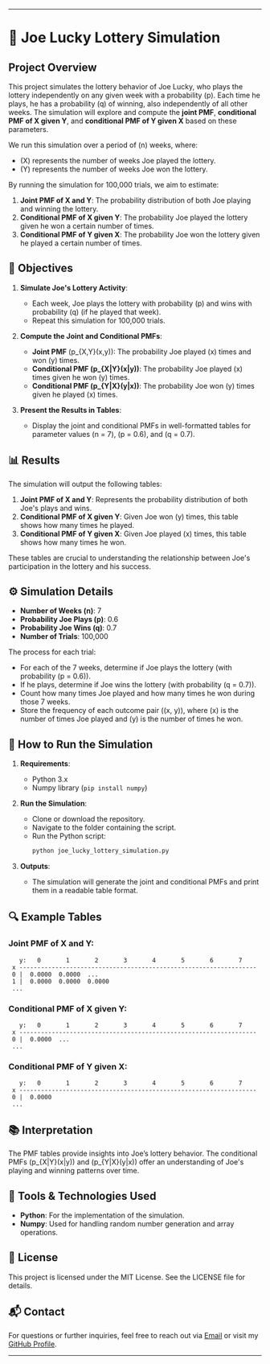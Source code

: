 
---

# 🎰 Joe Lucky Lottery Simulation

## Project Overview

This project simulates the lottery behavior of Joe Lucky, who plays the lottery independently on any given week with a probability \(p\). Each time he plays, he has a probability \(q\) of winning, also independently of all other weeks. The simulation will explore and compute the **joint PMF**, **conditional PMF of X given Y**, and **conditional PMF of Y given X** based on these parameters.

We run this simulation over a period of \(n\) weeks, where:
- \(X\) represents the number of weeks Joe played the lottery.
- \(Y\) represents the number of weeks Joe won the lottery.

By running the simulation for 100,000 trials, we aim to estimate:
1. **Joint PMF of X and Y**: The probability distribution of both Joe playing and winning the lottery.
2. **Conditional PMF of X given Y**: The probability Joe played the lottery given he won a certain number of times.
3. **Conditional PMF of Y given X**: The probability Joe won the lottery given he played a certain number of times.

## 🎯 Objectives

1. **Simulate Joe's Lottery Activity**: 
   - Each week, Joe plays the lottery with probability \(p\) and wins with probability \(q\) (if he played that week).
   - Repeat this simulation for 100,000 trials.
   
2. **Compute the Joint and Conditional PMFs**:
   - **Joint PMF** \(p_{X,Y}(x,y)\): The probability Joe played \(x\) times and won \(y\) times.
   - **Conditional PMF \(p_{X|Y}(x|y)\)**: The probability Joe played \(x\) times given he won \(y\) times.
   - **Conditional PMF \(p_{Y|X}(y|x)\)**: The probability Joe won \(y\) times given he played \(x\) times.

3. **Present the Results in Tables**:
   - Display the joint and conditional PMFs in well-formatted tables for parameter values \(n = 7\), \(p = 0.6\), and \(q = 0.7\).

## 📊 Results

The simulation will output the following tables:
1. **Joint PMF of X and Y**: Represents the probability distribution of both Joe's plays and wins.
2. **Conditional PMF of X given Y**: Given Joe won \(y\) times, this table shows how many times he played.
3. **Conditional PMF of Y given X**: Given Joe played \(x\) times, this table shows how many times he won.

These tables are crucial to understanding the relationship between Joe's participation in the lottery and his success.

## ⚙️ Simulation Details

- **Number of Weeks (n)**: 7
- **Probability Joe Plays (p)**: 0.6
- **Probability Joe Wins (q)**: 0.7
- **Number of Trials**: 100,000

The process for each trial:
- For each of the 7 weeks, determine if Joe plays the lottery (with probability \(p = 0.6\)).
- If he plays, determine if Joe wins the lottery (with probability \(q = 0.7\)).
- Count how many times Joe played and how many times he won during those 7 weeks.
- Store the frequency of each outcome pair \((x, y)\), where \(x\) is the number of times Joe played and \(y\) is the number of times he won.

## 🧪 How to Run the Simulation

1. **Requirements**: 
   - Python 3.x
   - Numpy library (`pip install numpy`)

2. **Run the Simulation**:
   - Clone or download the repository.
   - Navigate to the folder containing the script.
   - Run the Python script:
     ```bash
     python joe_lucky_lottery_simulation.py
     ```

3. **Outputs**:
   - The simulation will generate the joint and conditional PMFs and print them in a readable table format.

## 🔍 Example Tables

### Joint PMF of X and Y:
```plaintext
   y:   0       1       2       3       4       5       6       7
 x ------------------------------------------------------------------
 0 |  0.0000  0.0000  ...
 1 |  0.0000  0.0000  0.0000
 ...
```

### Conditional PMF of X given Y:
```plaintext
   y:   0       1       2       3       4       5       6       7
 x ------------------------------------------------------------------
 0 |  0.0000  ...
 ...
```

### Conditional PMF of Y given X:
```plaintext
   y:   0       1       2       3       4       5       6       7
 x ------------------------------------------------------------------
 0 |  0.0000
 ...
```

## 📚 Interpretation

The PMF tables provide insights into Joe’s lottery behavior. The conditional PMFs \(p_{X|Y}(x|y)\) and \(p_{Y|X}(y|x)\) offer an understanding of Joe's playing and winning patterns over time.

## 🔧 Tools & Technologies Used

- **Python**: For the implementation of the simulation.
- **Numpy**: Used for handling random number generation and array operations.

## 📄 License

This project is licensed under the MIT License. See the LICENSE file for details.

## 📬 Contact

For questions or further inquiries, feel free to reach out via [Email](mailto:demaya1601@gmail.com) or visit my [GitHub Profile](https://github.com/demaya16).

---
